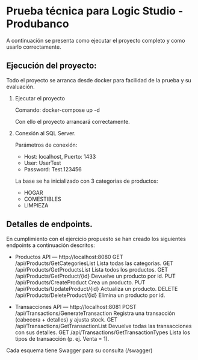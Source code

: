 # Prueba técnica para Logic Studio - Produbanco

A continuación se presenta como ejecutar el proyecto completo y como usarlo correctamente.

## Ejecución del proyecto:

Todo el proyecto se arranca desde docker para facilidad de la prueba y su evaluación.

1. Ejecutar el proyecto

    Comando: docker-compose up -d 

    Con ello el proyecto arrancará correctamente.

2. Conexión al SQL Server.

    Parámetros de conexión:

    - Host: localhost, Puerto: 1433
    - User: UserTest
    - Password: Test.123456

    La base se ha inicializado con 3 categorias de productos:

    - HOGAR
    - COMESTIBLES
    - LIMPIEZA

## Detalles de endpoints.

En cumplimiento con el ejercicio propuesto se han creado los siguientes endpoints a continuación descritos:

- Productos API — http://localhost:8080
    GET	/api/Products/GetCategoriesList	        Lista todas las categorías.
    GET	/api/Products/GetProductsList	        Lista todos los productos.
    GET	/api/Products/GetProduct/{id}	        Devuelve un producto por id.
    PUT	/api/Products/CreateProduct	            Crea un producto.
    PUT	/api/Products/UpdateProduct/{id}	    Actualiza un producto.
    DELETE	/api/Products/DeleteProduct/{id}	Elimina un producto por id.

- Transacciones API — http://localhost:8081
    POST /api/Transactions/GenerateTransaction	Registra una transacción (cabecera + detalles) y ajusta stock.
    GET	 /api/Transactions/GetTransactionList	Devuelve todas las transacciones con sus detalles.
    GET	 /api/Transactions/GetTransactionTypes	Lista los tipos de transacción (p. ej. Venta = 1).

Cada esquema tiene Swagger para su consulta (/swagger)